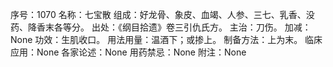 序号：1070
名称：七宝散
组成：好龙骨、象皮、血竭、人参、三七、乳香、没药、降香末各等分。
出处：《纲目拾遗》卷三引仇氏方。
主治：刀伤。
加减：None
功效：生肌收口。
用法用量：温酒下；或掺上。
制备方法：上为末。
临床应用：None
各家论述：None
用药禁忌：None
附注：None
